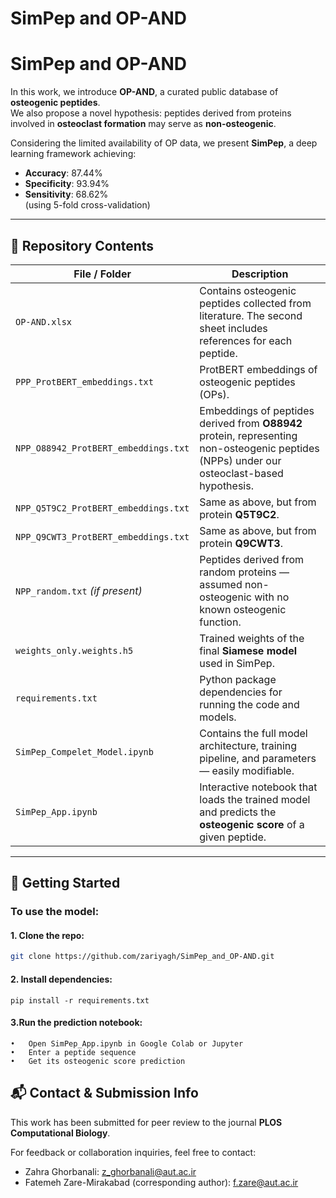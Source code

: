 # SimPep and OP-AND

# SimPep and OP-AND

In this work, we introduce **OP-AND**, a curated public database of **osteogenic peptides**.  
We also propose a novel hypothesis: peptides derived from proteins involved in **osteoclast formation** may serve as **non-osteogenic**.  

Considering the limited availability of OP data, we present **SimPep**, a deep learning framework achieving:

- **Accuracy**: 87.44%
- **Specificity**: 93.94%
- **Sensitivity**: 68.62%  
(using 5-fold cross-validation)

---

## 📁 Repository Contents

| File / Folder | Description |
|---------------|-------------|
| `OP-AND.xlsx` | Contains osteogenic peptides collected from literature. The second sheet includes references for each peptide. |
| `PPP_ProtBERT_embeddings.txt` | ProtBERT embeddings of osteogenic peptides (OPs). |
| `NPP_O88942_ProtBERT_embeddings.txt` | Embeddings of peptides derived from **O88942** protein, representing non-osteogenic peptides (NPPs) under our osteoclast-based hypothesis. |
| `NPP_Q5T9C2_ProtBERT_embeddings.txt` | Same as above, but from protein **Q5T9C2**. |
| `NPP_Q9CWT3_ProtBERT_embeddings.txt` | Same as above, but from protein **Q9CWT3**. |
| `NPP_random.txt` *(if present)* | Peptides derived from random proteins — assumed non-osteogenic with no known osteogenic function. |
| `weights_only.weights.h5` | Trained weights of the final **Siamese model** used in SimPep. |
| `requirements.txt` | Python package dependencies for running the code and models. |
| `SimPep_Compelet_Model.ipynb` | Contains the full model architecture, training pipeline, and parameters — easily modifiable. |
| `SimPep_App.ipynb` | Interactive notebook that loads the trained model and predicts the **osteogenic score** of a given peptide. |

---

## 🚀 Getting Started

### To use the model:

#### 1. Clone the repo:
   ```bash
   git clone https://github.com/zariyagh/SimPep_and_OP-AND.git
```

#### 2. Install dependencies:
```
pip install -r requirements.txt
```
#### 3.Run the prediction notebook:
	•	Open SimPep_App.ipynb in Google Colab or Jupyter
	•	Enter a peptide sequence
	•	Get its osteogenic score prediction
## 📬 Contact & Submission Info

This work has been submitted for peer review to the journal **PLOS Computational Biology**.

For feedback or collaboration inquiries, feel free to contact:

- Zahra Ghorbanali: [z_ghorbanali@aut.ac.ir](mailto:z_ghorbanali@aut.ac.ir)
- Fatemeh Zare-Mirakabad (corresponding author): [f.zare@aut.ac.ir](mailto:f.zare@aut.ac.ir)
